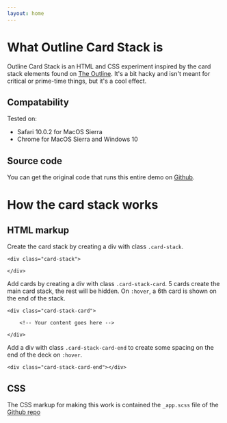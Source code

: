```yaml
---
layout: home
---
```


# What Outline Card Stack is

Outline Card Stack is an HTML and CSS experiment inspired by the card stack elements found on [The Outline](//theoutline.com).
It's a bit hacky and isn't meant for critical or prime-time things, but it's a cool effect.

## Compatability

Tested on:

- Safari 10.0.2 for MacOS Sierra
- Chrome for MacOS Sierra and Windows 10

## Source code

You can get the original code that runs this entire demo on [Github](//github.com/johnpeart/outline-card-stack).

# How the card stack works

## HTML markup

Create the card stack by creating a div with class `.card-stack`.

```
<div class="card-stack">

</div>
```

Add cards by creating a div with class `.card-stack-card`. 5 cards create the main card stack, the rest will be hidden. On `:hover`, a 6th card is shown on the end of the stack.

```
<div class="card-stack-card">
	
	<!-- Your content goes here -->
	
</div>

```
Add a div with class `.card-stack-card-end` to create some spacing on the end of the deck on `:hover`.

```
<div class="card-stack-card-end"></div>
```

## CSS

The CSS markup for making this work is contained the `_app.scss` file of the [Github repo](//github.com/johnpeart/outline-card-stack)
